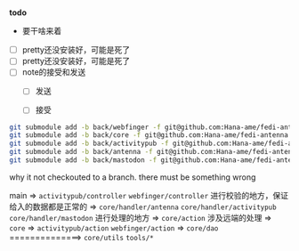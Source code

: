 # 

**todo**
- 要干啥来着
- [ ] pretty还没安装好，可能是死了
- [ ] pretty还没安装好，可能是死了
- [ ] note的接受和发送
  - [ ] 发送
  - [ ] 接受



```sh
git submodule add -b back/webfinger -f git@github.com:Hana-ame/fedi-antenna.git webfinger --depth 1
git submodule add -b back/core -f git@github.com:Hana-ame/fedi-antenna.git core --depth 1 
git submodule add -b back/activitypub -f git@github.com:Hana-ame/fedi-antenna.git activitypub --depth 1
git submodule add -b back/antenna -f git@github.com:Hana-ame/fedi-antenna.git antenna --depth 1 
git submodule add -b back/mastodon -f git@github.com:Hana-ame/fedi-antenna.git mastodon --depth 1 
```

why it not checkouted to a branch. there must be something wrong


main 
=>
`activitypub/controller`
`webfinger/controller`
进行校验的地方，保证给入的数据都是正常的
=>
`core/handler/antenna`
`core/handler/activitypub`
`core/handler/mastodon`
进行处理的地方
=>
`core/action`
涉及远端的处理
=>
`core`
=>
`activitypub/action`
`webfinger/action`
=>
`core/dao`
==============>
`core/utils`
`tools/*`
